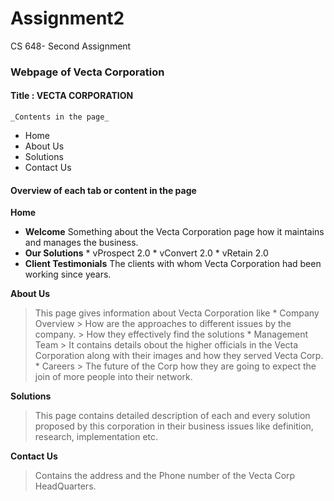 # Assignment2
 CS 648- Second Assignment

### Webpage of Vecta Corporation
   #### Title : **VECTA CORPORATION**
    _Contents in the page_
   * Home
   * About Us
   * Solutions
   * Contact Us
#### Overview of each tab or content in the page

**Home**
 * **Welcome**
   Something about the Vecta Corporation page how it maintains and manages the business.
 * **Our Solutions**
         * vProspect 2.0
         * vConvert 2.0
         * vRetain 2.0
 * **Client Testimonials**
  The clients with whom Vecta Corporation had been working since years.

**About Us**
  > This page gives information about Vecta Corporation like
     * Company Overview
        > How are the approaches to different issues by the company.
        > How they effectively find the solutions
     * Management Team
        > It contains details obout the higher officials in the Vecta Corporation along with their images and how they served Vecta Corp.
    * Careers
       > The future of the Corp how they are going to expect the join of more people into their network.

   **Solutions**
   > This page contains detailed description of each and every solution proposed by this corporation in their business issues like definition, research, implementation etc.

   **Contact Us**
   > Contains the address and the Phone number of the Vecta Corp HeadQuarters.
     
    

